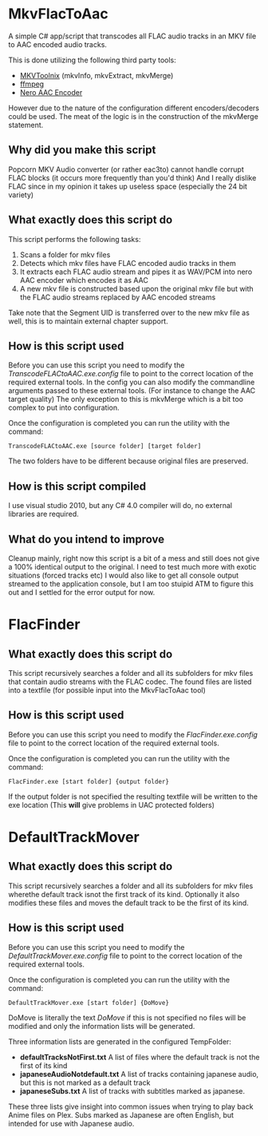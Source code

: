 MkvFlacToAac
============

A simple C# app/script that transcodes all FLAC audio tracks in an MKV file to AAC encoded audio tracks.

This is done utilizing the following third party tools:

* [MKVToolnix](http://www.bunkus.org/videotools/mkvtoolnix/) (mkvInfo, mkvExtract, mkvMerge)
* [ffmpeg](http://www.ffmpeg.org/)
* [Nero AAC Encoder](http://www.nero.com/enu/company/about-nero/nero-aac-codec.php)

However due to the nature of the configuration different encoders/decoders could be used.
The meat of the logic is in the construction of the mkvMerge statement.

Why did you make this script
----------------------------

Popcorn MKV Audio converter (or rather eac3to) cannot handle corrupt FLAC blocks (it occurs more frequently than you'd think)
And I really dislike FLAC since in my opinion it takes up useless space (especially the 24 bit variety)


What exactly does this script do
--------------------------------

This script performs the following tasks:

1. Scans a folder for mkv files
2. Detects which mkv files have FLAC encoded audio tracks in them
3. It extracts each FLAC audio stream and pipes it as WAV/PCM into nero AAC encoder which encodes it as AAC
4. A new mkv file is constructed based upon the original mkv file but with the FLAC audio streams replaced by AAC encoded streams

Take note that the Segment UID is transferred over to the new mkv file as well, this is to maintain external chapter support.


How is this script used
-----------------------

Before you can use this script you need to modify the *TranscodeFLACtoAAC.exe.config* file to point to the correct location of the required external tools. In the config you can also modify the commandline arguments passed to these external tools. (For instance to change the AAC target quality) The only exception to this is mkvMerge which is a bit too complex to put into configuration.

Once the configuration is completed you can run the utility with the command:

    TranscodeFLACtoAAC.exe [source folder] [target folder]

The two folders have to be different because original files are preserved.


How is this script compiled
---------------------------

I use visual studio 2010, but any C# 4.0 compiler will do, no external libraries are required.


What do you intend to improve
-----------------------------

Cleanup mainly, right now this script is a bit of a mess and still does not give a 100% identical output to the original.
I need to test much more with exotic situations (forced tracks etc)
I would also like to get all console output streamed to the application console, but I am too stuipid ATM to figure this out and I settled for the error output for now.


FlacFinder
==========

What exactly does this script do
--------------------------------

This script recursively searches a folder and all its subfolders for mkv files that contain audio streams with the FLAC codec.
The found files are listed into a textfile (for possible input into the MkvFlacToAac tool)

How is this script used
-----------------------

Before you can use this script you need to modify the *FlacFinder.exe.config* file to point to the correct location of the required external tools.

Once the configuration is completed you can run the utility with the command:

    FlacFinder.exe [start folder] {output folder}

If the output folder is not specified the resulting textfile will be written to the exe location (This **will** give problems in UAC protected folders)


DefaultTrackMover
=================

What exactly does this script do
--------------------------------

This script recursively searches a folder and all its subfolders for mkv files wherethe default track isnot the first track of its kind. Optionally it also modifies these files and moves the default track to be the first of its kind.

How is this script used
-----------------------

Before you can use this script you need to modify the *DefaultTrackMover.exe.config* file to point to the correct location of the required external tools.

Once the configuration is completed you can run the utility with the command:

    DefaultTrackMover.exe [start folder] {DoMove}

DoMove is literally the text *DoMove* if this is not specified no files will be modified and only the information lists will be generated.

Three information lists are generated in the configured TempFolder:

* **defaultTracksNotFirst.txt** A list of files where the default track is not the first of its kind
* **japaneseAudioNotdefault.txt** A list of tracks containing japanese audio, but this is not marked as a default track
* **japaneseSubs.txt** A list of tracks with subtitles marked as japanese.
    
These three lists give insight into common issues when trying to play back Anime files on Plex. Subs marked as Japanese are often English, but intended for use with Japanese audio.

